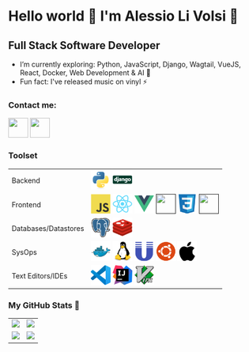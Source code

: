 # Hello world 👋 I'm Alessio Li Volsi 🤖

## Full Stack Software Developer


- I’m currently exploring: Python, JavaScript, Django, Wagtail, VueJS, React, Docker, Web Development & AI 🔭
- Fun fact: I've released music on vinyl ⚡


### Contact me:

<a href="https://twitter.com/alessio_livolsi"><img src="https://www.vectorlogo.zone/logos/twitter/twitter-icon.svg" width="40" height="40"/></a>
<a href="https://www.linkedin.com/in/alessio-livolsi/"><img src="https://www.vectorlogo.zone/logos/linkedin/linkedin-icon.svg" width="40" height="40"/></a>

### Toolset

<table>
    <tr>
        <td>Backend</td>
        <td>
            <a href=""><img src="https://github.com/devicons/devicon/blob/v2.13.0/icons/python/python-original.svg" width="40" height="40"/></a>
             <a href=""><img src="https://github.com/devicons/devicon/blob/v2.13.0/icons/django/django-original.svg" width="40" height="40"/></a>
        </td>
    </tr>
    <tr>
        <td>Frontend</td>
        <td>
            <a href=""><img src="https://github.com/devicons/devicon/blob/v2.13.0/icons/javascript/javascript-original.svg" width="40" height="40"/></a>
            <a href=""><img src="https://github.com/devicons/devicon/blob/v2.13.0/icons/react/react-original.svg" width="40" height="40"/></a>
            <a href=""><img src="https://github.com/devicons/devicon/blob/v2.13.0/icons/vuejs/vuejs-original.svg" width="40" height="40"/></a>
            <a href=""><img src="https://www.vectorlogo.zone/logos/npmjs/npmjs-icon.svg" width="40" height="40"/></a>
            <a href=""><img src="https://github.com/devicons/devicon/blob/v2.13.0/icons/css3/css3-original.svg" width="40" height="40"/></a>
            <a href=""><img src="https://www.vectorlogo.zone/logos/sass-lang/sass-lang-icon.svg" width="40" height="40"/></a>
        </td>
    </tr>
    <tr>
        <td>Databases/Datastores</td>
        <td>
            <a href=""><img src="https://github.com/devicons/devicon/blob/v2.13.0/icons/postgresql/postgresql-original.svg" width="40" height="40"/></a>
            <a href=""><img src="https://github.com/devicons/devicon/blob/v2.13.0/icons/redis/redis-original.svg" width="40" height="40"/></a>
        </td>
    </tr>
    <tr>
        <td>SysOps</td>
        <td>
            <a href=""><img src="https://github.com/devicons/devicon/blob/v2.13.0/icons/docker/docker-original.svg" width="40" height="40"/></a>
            <a href=""><img src="https://github.com/devicons/devicon/blob/v2.13.0/icons/linux/linux-original.svg" width="40" height="40"/></a>
            <a href=""><img src="https://github.com/devicons/devicon/blob/v2.13.0/icons/unix/unix-original.svg" width="40" height="40"/></a>
            <a href=""><img src="https://github.com/devicons/devicon/blob/v2.13.0/icons/ubuntu/ubuntu-plain.svg" width="40" height="40"/></a>
            <a href=""><img src="https://github.com/devicons/devicon/blob/v2.13.0/icons/apple/apple-original.svg" width="40" height="40"/></a>
        </td>
    </tr>
    <tr>
        <td>Text Editors/IDEs</td>
        <td>
            <a href=""><img src="https://github.com/devicons/devicon/blob/v2.13.0/icons/vscode/vscode-original.svg" width="40" height="40"/></a>
            <a href=""><img src="https://github.com/devicons/devicon/blob/v2.13.0/icons/intellij/intellij-original.svg" width="40" height="40"/></a>
            <a href=""><img src="https://github.com/devicons/devicon/blob/v2.13.0/icons/vim/vim-original.svg" width="40" height="40"/></a>
        </td>
    </tr>
</table>

### My GitHub Stats 💫 

<table>
    <tr>
        <td>
            <img src="https://github-profile-trophy.vercel.app/?username=alessio-livolsi&row=3&column=4&no-bg=true"/>
        </td>
        <td>
            <img src="https://github-readme-streak-stats.herokuapp.com/?user=alessio-livolsi"/>
        </td> 
    </tr>
    <tr>
        <td>
            <img src="https://github-readme-stats.vercel.app/api?username=alessio-livolsi&count_private=true&show_icons=true&theme=tokyonight"/>
        </td>
        <td>
            <img src="https://github-readme-stats.vercel.app/api/top-langs/?username=alessio-livolsi&langs_count=10&layout=compact&hide=php,scss,css,html,batchfile,gherkin,freemarker,xslt,tsql,ruby"/>
        </td>
    </tr>
</table>
